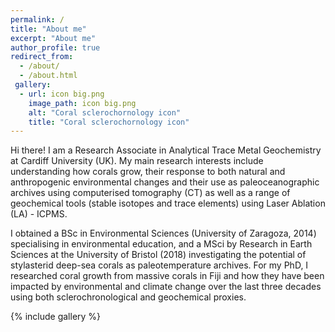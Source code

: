 ```yaml
---
permalink: /
title: "About me"
excerpt: "About me"
author_profile: true
redirect_from: 
  - /about/
  - /about.html
 gallery:
  - url: icon big.png
    image_path: icon big.png
    alt: "Coral sclerochornology icon"
    title: "Coral sclerochornology icon"
---
```


Hi there! I am a Research Associate in Analytical Trace Metal Geochemistry at Cardiff University (UK). My main research interests include understanding how corals grow, their response to both natural and anthropogenic environmental changes and their use as paleoceanographic archives using computerised tomography (CT) as well as a range of geochemical tools (stable isotopes and trace elements) using Laser Ablation (LA) - ICPMS.

I obtained a BSc in Environmental Sciences (University of Zaragoza, 2014) specialising in environmental education, and a MSci by Research in Earth Sciences at the University of Bristol (2018) investigating the potential of stylasterid deep-sea corals as paleotemperature archives. For my PhD, I researched coral growth from massive corals in Fiji and how they have been impacted by environmental and climate change over the last three decades using both sclerochronological and geochemical proxies. 

{% include gallery %}
